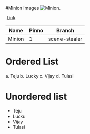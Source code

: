 

#Minion Images
![Minion.](https://cms.qz.com/wp-content/uploads/2015/07/screen-shot-2015-07-21-at-5-08-00-pm.png?quality=75&strip=all&w=410&h=230)

.[Link](https://github.com/LE001Ganga/ReactJs)

|Name |Pinno |Branch|
|-----|------|------|
|Minion|1|scene-stealer|

# Ordered List
 a. Teju
 b. Lucky
 c. Vijay
 d. Tulasi
# Unordered list
-  Teju
-  Lucku
-  Vijay
-  Tulasi
